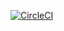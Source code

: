 [![CircleCI](https://circleci.com/gh/MilczekT1/config-server/tree/master.svg?style=shield)](https://circleci.com/gh/MilczekT1/config-server/tree/master)
